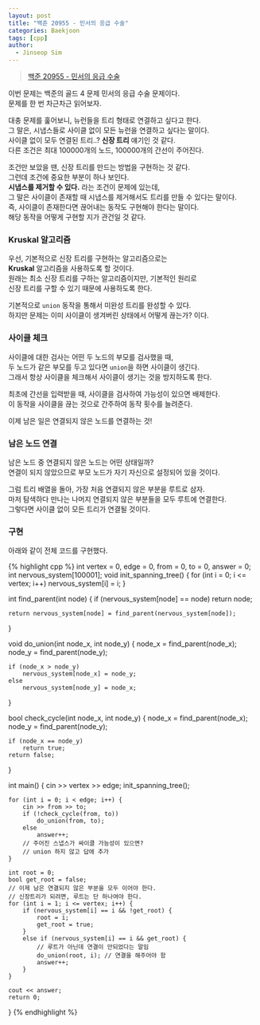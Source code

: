 ```yaml
---
layout: post
title: "백준 20955 - 민서의 응급 수술"
categories: Baekjoon
tags: [cpp]
author:
  - Jinseop Sim
---
```

> [백준 20955 - 민서의 응급 수술](https://www.acmicpc.net/problem/20955)

이번 문제는 백준의 골드 4 문제 민서의 응급 수술 문제이다.  
문제를 한 번 차근차근 읽어보자.  

대충 문제를 훑어보니, 뉴런들을 트리 형태로 연결하고 싶다고 한다.  
그 말은, 시냅스들로 사이클 없이 모든 뉴런을 연결하고 싶다는 말이다.  
사이클 없이 모두 연결된 트리..? __신장 트리__ 얘기인 것 같다.  
다른 조건은 최대 100000개의 노드, 100000개의 간선이 주어진다.  

조건만 보았을 땐, 신장 트리를 만드는 방법을 구현하는 것 같다.  
그런데 조건에 중요한 부분이 하나 보인다.  
__시냅스를 제거할 수 있다.__ 라는 조건이 문제에 있는데,  
그 말은 사이클이 존재할 때 시냅스를 제거해서도 트리를 만들 수 있다는 말이다.  
즉, 사이클이 존재한다면 끊어내는 동작도 구현해야 한다는 말이다.  
해당 동작을 어떻게 구현할 지가 관건일 것 같다.  

### Kruskal 알고리즘
우선, 기본적으로 신장 트리를 구현하는 알고리즘으로는  
__Kruskal__ 알고리즘을 사용하도록 할 것이다.  
원래는 최소 신장 트리를 구하는 알고리즘이지만, 기본적인 원리로  
신장 트리를 구할 수 있기 때문에 사용하도록 한다.  

기본적으로 ```union``` 동작을 통해서 미완성 트리를 완성할 수 있다.  
하지만 문제는 이미 사이클이 생겨버린 상태에서 어떻게 끊는가? 이다.  

### 사이클 체크
사이클에 대한 검사는 어떤 두 노드의 부모를 검사했을 때,  
두 노드가 같은 부모를 두고 있다면 ```union```을 하면 사이클이 생긴다.  
그래서 항상 사이클을 체크해서 사이클이 생기는 것을 방지하도록 한다.  

최초에 간선을 입력받을 때, 사이클을 검사하여 가능성이 있으면 배제한다.  
이 동작을 사이클을 끊는 것으로 간주하여 동작 횟수를 늘려준다.  

이제 남은 일은 연결되지 않은 노드를 연결하는 것!  

### 남은 노드 연결
남은 노드 중 연결되지 않은 노드는 어떤 상태일까?  
연결이 되지 않았으므로 부모 노드가 자기 자신으로 설정되어 있을 것이다.  

그럼 트리 배열을 돌아, 가장 처음 연결되지 않은 부분을 루트로 삼자.  
마저 탐색하다 만나는 나머지 연결되지 않은 부분들을 모두 루트에 연결한다.  
그렇다면 사이클 없이 모든 트리가 연결될 것이다.  

### 구현
아래와 같이 전체 코드를 구현했다.  

{% highlight cpp %}
int vertex = 0, edge = 0, from = 0, to = 0, answer = 0;
int nervous_system[100001];
void init_spanning_tree() {
	for (int i = 0; i <= vertex; i++)
		nervous_system[i] = i;
}

int find_parent(int node) {
	if (nervous_system[node] == node)
		return node;

	return nervous_system[node] = find_parent(nervous_system[node]);
}

void do_union(int node_x, int node_y) {
	node_x = find_parent(node_x);
	node_y = find_parent(node_y);

	if (node_x > node_y)
		nervous_system[node_x] = node_y;
	else
		nervous_system[node_y] = node_x;
}

bool check_cycle(int node_x, int node_y) {
	node_x = find_parent(node_x);
	node_y = find_parent(node_y);

	if (node_x == node_y)
		return true;
	return false;
}

int main() {
	cin >> vertex >> edge;
	init_spanning_tree();

	for (int i = 0; i < edge; i++) {
		cin >> from >> to;
		if (!check_cycle(from, to))
			do_union(from, to);
		else
			answer++;
		// 주어진 스냅스가 싸이클 가능성이 있으면?
		// union 하지 않고 답에 추가
	}

	int root = 0;
	bool get_root = false;
	// 이제 남은 연결되지 않은 부분을 모두 이어야 한다.
	// 신장트리가 되려면, 루트는 단 하나여야 한다.
	for (int i = 1; i <= vertex; i++) {
		if (nervous_system[i] == i && !get_root) {
			root = i;
			get_root = true;
		}
		else if (nervous_system[i] == i && get_root) {
			// 루트가 아닌데 연결이 안되었다는 말임
			do_union(root, i); // 연결을 해주어야 함
			answer++;
		}
	}
	
	cout << answer;
	return 0;
}
{% endhighlight %}
